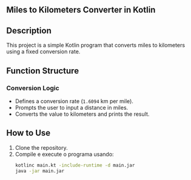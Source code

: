 ## **Miles to Kilometers Converter in Kotlin**

## **Description**

This project is a simple Kotlin program that converts miles to kilometers using a fixed conversion rate.

## **Function Structure**

### **Conversion Logic**
- Defines a conversion rate (`1.6094` km per mile).
- Prompts the user to input a distance in miles.
- Converts the value to kilometers and prints the result.

## **How to Use**

1. Clone the repository.
2. Compile e execute o programa usando:
   ```bash
   kotlinc main.kt -include-runtime -d main.jar
   java -jar main.jar
